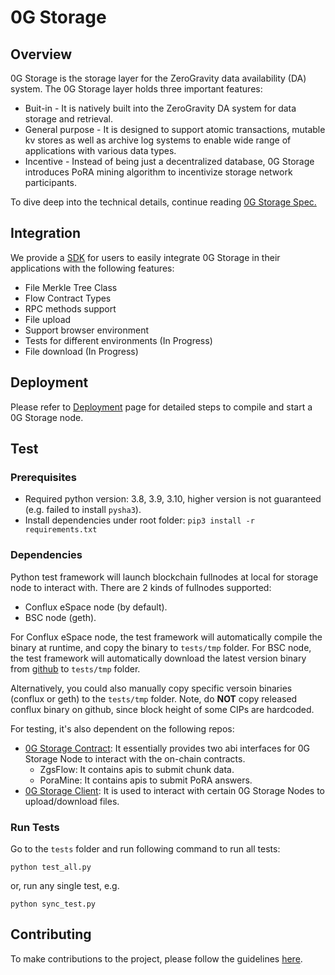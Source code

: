 # 0G Storage

## Overview

0G Storage is the storage layer for the ZeroGravity data availability (DA) system. The 0G Storage layer holds three important features:

* Buit-in - It is natively built into the ZeroGravity DA system for data storage and retrieval.
* General purpose - It is designed to support atomic transactions, mutable kv stores as well as archive log systems to enable wide range of applications with various data types.
* Incentive - Instead of being just a decentralized database, 0G Storage introduces PoRA mining algorithm to incentivize storage network participants.

To dive deep into the technical details, continue reading [0G Storage Spec.](docs/)

## Integration

We provide a [SDK](https://github.com/0glabs/0g-js-storage-sdk) for users to easily integrate 0G Storage in their applications with the following features:

* File Merkle Tree Class
* Flow Contract Types
* RPC methods support
* File upload
* Support browser environment
* Tests for different environments (In Progress)
* File download (In Progress)

## Deployment

Please refer to [Deployment](docs/run.md) page for detailed steps to compile and start a 0G Storage node.

## Test

### Prerequisites

* Required python version: 3.8, 3.9, 3.10, higher version is not guaranteed (e.g. failed to install `pysha3`).
* Install dependencies under root folder: `pip3 install -r requirements.txt`

### Dependencies

Python test framework will launch blockchain fullnodes at local for storage node to interact with. There are 2 kinds of fullnodes supported:

* Conflux eSpace node (by default).
* BSC node (geth).

For Conflux eSpace node, the test framework will automatically compile the binary at runtime, and copy the binary to `tests/tmp` folder. For BSC node, the test framework will automatically download the latest version binary from [github](https://github.com/bnb-chain/bsc/releases) to `tests/tmp` folder.

Alternatively, you could also manually copy specific versoin binaries (conflux or geth) to the `tests/tmp` folder. Note, do **NOT** copy released conflux binary on github, since block height of some CIPs are hardcoded.

For testing, it's also dependent on the following repos:

* [0G Storage Contract](https://github.com/0glabs/0g-storage-contracts): It essentially provides two abi interfaces for 0G Storage Node to interact with the on-chain contracts.
  * ZgsFlow: It contains apis to submit chunk data.
  * PoraMine: It contains apis to submit PoRA answers.
* [0G Storage Client](https://github.com/0glabs/0g-storage-client): It is used to interact with certain 0G Storage Nodes to upload/download files.

### Run Tests

Go to the `tests` folder and run following command to run all tests:

```
python test_all.py
```

or, run any single test, e.g.

```
python sync_test.py
```

## Contributing

To make contributions to the project, please follow the guidelines [here](contributing.md).
